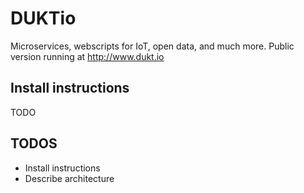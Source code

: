 # DUKTio
Microservices, webscripts for IoT, open data, and much more.
Public version running at http://www.dukt.io

## Install instructions
TODO

## TODOS

+ Install instructions
+ Describe architecture
